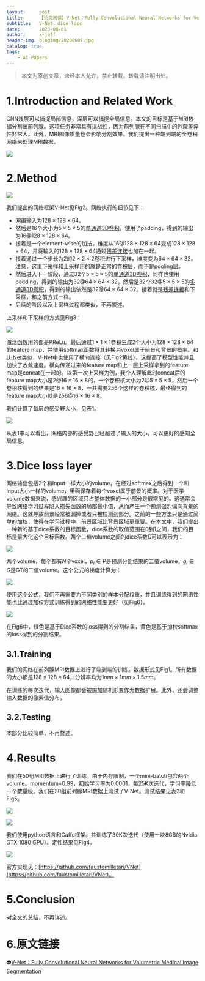 ```yaml
---
layout:     post
title:      【论文阅读】V-Net：Fully Convolutional Neural Networks for Volumetric Medical Image Segmentation
subtitle:   V-Net，dice loss
date:       2023-08-01
author:     x-jeff
header-img: blogimg/20200607.jpg
catalog: true
tags:
    - AI Papers
---  
```

>本文为原创文章，未经本人允许，禁止转载。转载请注明出处。

# 1.Introduction and Related Work

CNN浅层可以捕捉局部信息，深层可以捕捉全局信息。本文的目标是基于MRI数据分割出前列腺。这项任务非常具有挑战性，因为前列腺在不同扫描中的外观差异性非常大。此外，MRI图像质量也会影响分割效果。我们提出一种端到端的全卷积网络来处理MRI数据。

![](https://xjeffblogimg.oss-cn-beijing.aliyuncs.com/BLOGIMG/BlogImage/AIPapers/VNet/1.png)

# 2.Method

![](https://xjeffblogimg.oss-cn-beijing.aliyuncs.com/BLOGIMG/BlogImage/AIPapers/VNet/2.png)

我们提出的网络框架V-Net见Fig2。网络执行的细节见下：

* 网络输入为$128 \times 128 \times 64$。
* 然后是16个大小为$5 \times 5 \times 5$的[单通道3D卷积](http://shichaoxin.com/2023/07/22/论文阅读-3D-Convolutional-Neural-Networks-for-Human-Action-Recognition/)，使用了padding，得到的输出为$16@128 \times 128 \times 64$。
* 接着是一个element-wise的加法，维度从$16@128 \times 128 \times 64$变成$128 \times 128 \times 64$，并将输入的$128 \times 128 \times 64$通过[残差连接](http://shichaoxin.com/2022/01/07/论文阅读-Deep-Residual-Learning-for-Image-Recognition/)也加在一起。
* 接着通过一个步长为2的$2\times 2 \times 2$卷积进行下采样，维度变为$64 \times 64 \times 32$。注意，这里下采样和上采样用的就是正常的卷积层，而不是pooling层。
* 然后进入下一阶段，通过32个$5 \times 5 \times 5$的[单通道3D卷积](http://shichaoxin.com/2023/07/22/论文阅读-3D-Convolutional-Neural-Networks-for-Human-Action-Recognition/)，同样也使用padding，得到的输出为$32@64 \times 64 \times 32$。然后是32个$32@5 \times 5 \times 5$的[多通道3D卷积](http://shichaoxin.com/2023/07/22/论文阅读-3D-Convolutional-Neural-Networks-for-Human-Action-Recognition/)，得到的输出依然是$32@64 \times 64 \times 32$。接着就是[残差连接](http://shichaoxin.com/2022/01/07/论文阅读-Deep-Residual-Learning-for-Image-Recognition/)和下采样，和之前方式一样。
* 后续的阶段以及上采样过程都类似，不再赘述。

上采样和下采样的方式见Fig3：

![](https://xjeffblogimg.oss-cn-beijing.aliyuncs.com/BLOGIMG/BlogImage/AIPapers/VNet/3.png)

激活函数用的都是PReLu。最后通过$1 \times 1 \times 1$卷积生成2个大小为$128 \times 128 \times 64$的feature map，并使用softmax函数将其转换为voxel属于前景和背景的概率。和[U-Net](http://shichaoxin.com/2022/03/05/论文阅读-U-Net-Convolutional-Networks-for-Biomedical-Image-Segmentation/)类似，V-Net中也使用了横向连接（见Fig2黄线），这提高了模型性能并且加快了收敛速度。横向传递过来的feature map和上一层上采样拿到的feature map是concat在一起的。以第一次上采样为例，我个人理解此时concat后的feature map大小是$2@16 \times 16 \times 8$的，一个卷积核大小为$2@5\times 5 \times 5$，然后一个卷积核得到的结果是$16 \times 16 \times 8$，一共需要256个这样的卷积核，最终得到的feature map大小就是$256@16 \times 16 \times 8$。

我们计算了每层的感受野大小，见表1。

![](https://xjeffblogimg.oss-cn-beijing.aliyuncs.com/BLOGIMG/BlogImage/AIPapers/VNet/4.png)

从表1中可以看出，网络内部的感受野已经超过了输入的大小，可以更好的感知全局信息。

# 3.Dice loss layer

网络输出包括2个和Input一样大小的volume，在经过softmax之后得到一个和Input大小一样的volume，里面保存着每个voxel属于前景的概率。对于医学volume数据来说，感兴趣的区域只占整体数据的一小部分是很常见的。这通常会导致网络学习过程陷入损失函数的局部最小值，从而产生一个预测强烈偏向背景的网络。这就导致前景经常被漏掉或者只被检测到部分。之前的一些方法只是通过简单的加权，使得在学习过程中，前景区域比背景区域更重要。在本文中，我们提出一种新的基于dice系数的目标函数，dice系数的取值范围在0到1之间，我们的目标是最大化这个目标函数。两个二值volume之间的dice系数$D$可以表示为：

![](https://xjeffblogimg.oss-cn-beijing.aliyuncs.com/BLOGIMG/BlogImage/AIPapers/VNet/5.png)

两个volume，每个都有$N$个voxel，$p_i \in P$是预测分割结果的二值volume，$g_i \in G$是GT的二值volume。这个公式的梯度计算为：

![](https://xjeffblogimg.oss-cn-beijing.aliyuncs.com/BLOGIMG/BlogImage/AIPapers/VNet/6.png)

使用这个公式，我们不再需要为不同类别的样本分配权重，并且训练得到的网络性能也比通过加权方式训练得到的网络性能要更好（见Fig6）。

![](https://xjeffblogimg.oss-cn-beijing.aliyuncs.com/BLOGIMG/BlogImage/AIPapers/VNet/7.png)

在Fig6中，绿色是基于Dice系数的loss得到的分割结果，黄色是基于加权softmax的loss得到的分割结果。

## 3.1.Training

我们的网络在前列腺MRI数据上进行了端到端的训练。数据形式见Fig1。所有数据的大小都是$128 \times 128 \times 64$，分辨率均为$1mm \times 1mm \times 1.5mm$。

在训练的每次迭代，输入图像都会被施加随机形变作为数据扩展。此外，还会调整输入数据的像素值分布。

## 3.2.Testing

本部分比较简单，不再赘述。

# 4.Results

我们在50组MRI数据上进行了训练。由于内存限制，一个mini-batch包含两个volume。[momentum](http://shichaoxin.com/2020/03/05/深度学习基础-第十七课-Momentum梯度下降法/)=0.99，初始学习率为0.0001，每25K次迭代，学习率降低一个数量级。我们在30组前列腺MRI数据上测试了V-Net。测试结果见表2和Fig5。

![](https://xjeffblogimg.oss-cn-beijing.aliyuncs.com/BLOGIMG/BlogImage/AIPapers/VNet/8.png)

![](https://xjeffblogimg.oss-cn-beijing.aliyuncs.com/BLOGIMG/BlogImage/AIPapers/VNet/9.png)

我们使用python语言和Caffe框架。共训练了30K次迭代（使用一块8GB的Nvidia GTX 1080 GPU）。定性结果见Fig4。

![](https://xjeffblogimg.oss-cn-beijing.aliyuncs.com/BLOGIMG/BlogImage/AIPapers/VNet/10.png)

官方实现见：[https://github.com/faustomilletari/VNet](https://github.com/faustomilletari/VNet)。

# 5.Conclusion

对全文的总结，不再详述。

# 6.原文链接

👽[V-Net：Fully Convolutional Neural Networks for Volumetric Medical Image Segmentation](https://github.com/x-jeff/AI_Papers/blob/master/V-Net：Fully%20Convolutional%20Neural%20Networks%20for%20Volumetric%20Medical%20Image%20Segmentation.pdf)